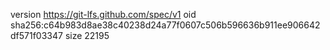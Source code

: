version https://git-lfs.github.com/spec/v1
oid sha256:c64b983d8ae38c40238d24a77f0607c506b596636b911ee906642df571f03347
size 22195
